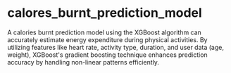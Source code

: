 # calores_burnt_prediction_model
A calories burnt prediction model using the XGBoost algorithm can accurately estimate energy expenditure during physical activities. By utilizing features like heart rate, activity type, duration, and user data (age, weight), XGBoost's gradient boosting technique enhances prediction accuracy by handling non-linear patterns efficiently.
